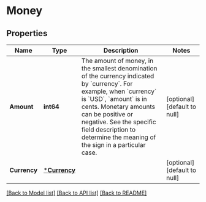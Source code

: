 # Money

## Properties

 Name         | Type                         | Description                                                                                                                                                                                                                                                                                                                                 | Notes                        
--------------|------------------------------|---------------------------------------------------------------------------------------------------------------------------------------------------------------------------------------------------------------------------------------------------------------------------------------------------------------------------------------------|------------------------------
 **Amount**   | **int64**                    | The amount of money, in the smallest denomination of the currency indicated by &#x60;currency&#x60;. For example, when &#x60;currency&#x60; is &#x60;USD&#x60;, &#x60;amount&#x60; is in cents. Monetary amounts can be positive or negative. See the specific field description to determine the meaning of the sign in a particular case. | [optional] [default to null] 
 **Currency** | [***Currency**](Currency.md) |                                                                                                                                                                                                                                                                                                                                             | [optional] [default to null] 

[[Back to Model list]](../README.md#documentation-for-models) [[Back to API list]](../README.md#documentation-for-api-endpoints) [[Back to README]](../README.md)

